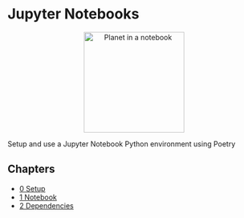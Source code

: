 # Jupyter Notebooks

<div align="center">
    <img src="./images/logo.svg" alt="Planet in a notebook" width=200>
</div>

Setup and use a Jupyter Notebook Python environment using Poetry

## Chapters

-   [0 Setup](./chapters/0-Setup/README.md)
-   [1 Notebook](./chapters/1-Notebook/README.md)
-   [2 Dependencies](./chapters/2-Dependencies/README.md)
